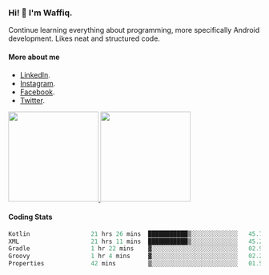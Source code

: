 ### Hi! 👋 I'm Waffiq.

Continue learning everything about programming, more specifically Android development. Likes neat and structured code.

#### More about me 
- [LinkedIn](https://www.linkedin.com/in/waffiq-aziz/).
- [Instagram](https://www.instagram.com/waffiqaziz/).
- [Facebook](https://web.facebook.com/WaffiqAziz/).
- [Twitter](https://twitter.com/AzizWaffiq).

<p align="left">
<a href="https://github.com/waffiqaziz">
  <img height="180em" src="https://github-readme-stats-eight-theta.vercel.app/api?username=waffiqaziz&show_icons=true&theme=algolia&include_all_commits=true&count_private=true"/>
  <img height="180em" src="https://github-readme-stats-eight-theta.vercel.app/api/top-langs/?username=waffiqaziz&layout=compact&langs_count=8&theme=algolia"/>
</a>
</p>

#### Coding Stats
<!--START_SECTION:waka-->

```rust
Kotlin                 21 hrs 26 mins  ███████████▒░░░░░░░░░░░░░   45.77 %
XML                    21 hrs 11 mins  ███████████▒░░░░░░░░░░░░░   45.24 %
Gradle                 1 hr 22 mins    ▓░░░░░░░░░░░░░░░░░░░░░░░░   02.94 %
Groovy                 1 hr 4 mins     ▓░░░░░░░░░░░░░░░░░░░░░░░░   02.28 %
Properties             42 mins         ▒░░░░░░░░░░░░░░░░░░░░░░░░   01.52 %
```

<!--END_SECTION:waka-->
